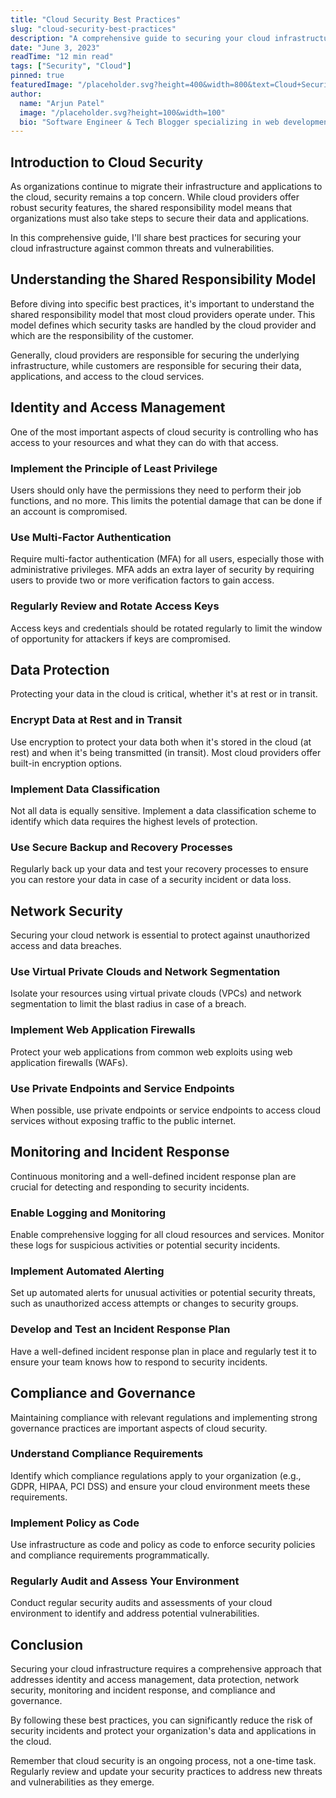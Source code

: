 ```yaml
---
title: "Cloud Security Best Practices"
slug: "cloud-security-best-practices"
description: "A comprehensive guide to securing your cloud infrastructure against common threats and vulnerabilities."
date: "June 3, 2023"
readTime: "12 min read"
tags: ["Security", "Cloud"]
pinned: true
featuredImage: "/placeholder.svg?height=400&width=800&text=Cloud+Security"
author:
  name: "Arjun Patel"
  image: "/placeholder.svg?height=100&width=100"
  bio: "Software Engineer & Tech Blogger specializing in web development, AI, and cloud technologies."
---
```


## Introduction to Cloud Security

As organizations continue to migrate their infrastructure and applications to the cloud, security remains a top concern. While cloud providers offer robust security features, the shared responsibility model means that organizations must also take steps to secure their data and applications.

In this comprehensive guide, I'll share best practices for securing your cloud infrastructure against common threats and vulnerabilities.

## Understanding the Shared Responsibility Model

Before diving into specific best practices, it's important to understand the shared responsibility model that most cloud providers operate under. This model defines which security tasks are handled by the cloud provider and which are the responsibility of the customer.

Generally, cloud providers are responsible for securing the underlying infrastructure, while customers are responsible for securing their data, applications, and access to the cloud services.

## Identity and Access Management

One of the most important aspects of cloud security is controlling who has access to your resources and what they can do with that access.

### Implement the Principle of Least Privilege

Users should only have the permissions they need to perform their job functions, and no more. This limits the potential damage that can be done if an account is compromised.

### Use Multi-Factor Authentication

Require multi-factor authentication (MFA) for all users, especially those with administrative privileges. MFA adds an extra layer of security by requiring users to provide two or more verification factors to gain access.

### Regularly Review and Rotate Access Keys

Access keys and credentials should be rotated regularly to limit the window of opportunity for attackers if keys are compromised.

## Data Protection

Protecting your data in the cloud is critical, whether it's at rest or in transit.

### Encrypt Data at Rest and in Transit

Use encryption to protect your data both when it's stored in the cloud (at rest) and when it's being transmitted (in transit). Most cloud providers offer built-in encryption options.

### Implement Data Classification

Not all data is equally sensitive. Implement a data classification scheme to identify which data requires the highest levels of protection.

### Use Secure Backup and Recovery Processes

Regularly back up your data and test your recovery processes to ensure you can restore your data in case of a security incident or data loss.

## Network Security

Securing your cloud network is essential to protect against unauthorized access and data breaches.

### Use Virtual Private Clouds and Network Segmentation

Isolate your resources using virtual private clouds (VPCs) and network segmentation to limit the blast radius in case of a breach.

### Implement Web Application Firewalls

Protect your web applications from common web exploits using web application firewalls (WAFs).

### Use Private Endpoints and Service Endpoints

When possible, use private endpoints or service endpoints to access cloud services without exposing traffic to the public internet.

## Monitoring and Incident Response

Continuous monitoring and a well-defined incident response plan are crucial for detecting and responding to security incidents.

### Enable Logging and Monitoring

Enable comprehensive logging for all cloud resources and services. Monitor these logs for suspicious activities or potential security incidents.

### Implement Automated Alerting

Set up automated alerts for unusual activities or potential security threats, such as unauthorized access attempts or changes to security groups.

### Develop and Test an Incident Response Plan

Have a well-defined incident response plan in place and regularly test it to ensure your team knows how to respond to security incidents.

## Compliance and Governance

Maintaining compliance with relevant regulations and implementing strong governance practices are important aspects of cloud security.

### Understand Compliance Requirements

Identify which compliance regulations apply to your organization (e.g., GDPR, HIPAA, PCI DSS) and ensure your cloud environment meets these requirements.

### Implement Policy as Code

Use infrastructure as code and policy as code to enforce security policies and compliance requirements programmatically.

### Regularly Audit and Assess Your Environment

Conduct regular security audits and assessments of your cloud environment to identify and address potential vulnerabilities.

## Conclusion

Securing your cloud infrastructure requires a comprehensive approach that addresses identity and access management, data protection, network security, monitoring and incident response, and compliance and governance.

By following these best practices, you can significantly reduce the risk of security incidents and protect your organization's data and applications in the cloud.

Remember that cloud security is an ongoing process, not a one-time task. Regularly review and update your security practices to address new threats and vulnerabilities as they emerge.
